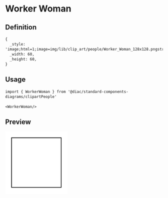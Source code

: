 # Worker Woman

## Definition

```
{
  _style: 'image;html=1;image=img/lib/clip_art/people/Worker_Woman_128x128.pngstrokeColor=none;',
  _width: 60,
  _height: 60,
}
```

## Usage

```
import { WorkerWoman } from '@diac/standard-components-diagrams/clipartPeople'

<WorkerWoman/>
```

## Preview

<img src="./worker-woman.png" width="200"/>
